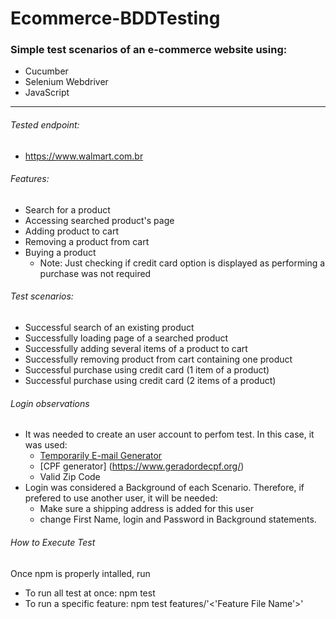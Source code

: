 # Ecommerce-BDDTesting

### Simple test scenarios of an e-commerce website using:
- Cucumber
- Selenium Webdriver
- JavaScript

---

###### Tested endpoint:
- https://www.walmart.com.br

###### Features:
- Search for a product
- Accessing searched product's page
- Adding product to cart
- Removing a product from cart
- Buying a product 
  - Note: Just checking if credit card option is displayed as performing a purchase was not required

###### Test scenarios:
- Successful search of an existing product
- Successfully loading page of a searched product
- Successfully adding several items of a product to cart
- Successfully removing product from cart containing one product
- Successful purchase using credit card (1 item of a product)
- Successful purchase using credit card (2 items of a product)
  
###### Login observations
- It was needed to create an user account to perfom test. In this case, it was used:
   - [Temporarily E-mail Generator](https://en.getairmail.com)
   - [CPF generator] (https://www.geradordecpf.org/)
   - Valid Zip Code 
- Login was considered a Background of each Scenario. Therefore, if prefered to use another user, it will be needed:
   - Make sure a shipping address is added for this user
   - change First Name, login and Password in Background statements.

###### How to Execute Test
Once npm is properly intalled, run
 - To run all test at once: npm test 
 - To run a specific feature: npm test features/'<'Feature File Name'>'
  
  
